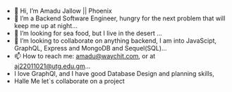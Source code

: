 - 👋 Hi, I’m Amadu Jallow || Phoenix
- 👀 I’m a Backend Software Engineer, hungry for the next problem that will keep me up at night...
- 🌱 I’m looking for sea food, but I live in the desert ...
- 💞️ I’m looking to collaborate on  anything backend, I am into JavaScipt, GraphQL, Express and MongoDB and Sequel(SQL)...
- 📫 How to reach me: amadu@waychit.com, or at aj22011021@utg.edu.gm...
- I love GraphQl, and I have good Database Design and planning skills,
- Halle Me let`s collaborate on a project

<!---
PhoenixAssutech/PhoenixAssutech is a ✨ special ✨ repository because its `README.md` (this file) appears on your GitHub profile.
You can click the Preview link to take a look at your changes.
--->

